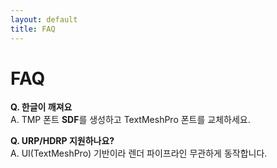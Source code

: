 ```yaml
---
layout: default
title: FAQ
---
```

# FAQ
**Q. 한글이 깨져요**  
A. TMP 폰트 **SDF**를 생성하고 TextMeshPro 폰트를 교체하세요.

**Q. URP/HDRP 지원하나요?**  
A. UI(TextMeshPro) 기반이라 렌더 파이프라인 무관하게 동작합니다.
